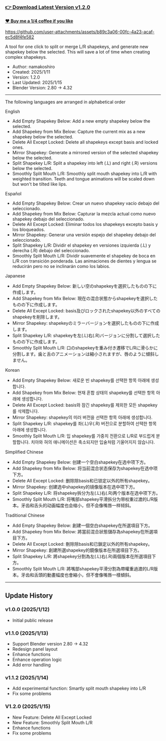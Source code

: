 ### [👉 Download Latest Version v1.2.0](https://github.com/namakoshiro/blender-shapekey-tools/releases/tag/v1.2.0)
#### [❤️ Buy me a 1/4 coffee if you like](https://www.patreon.com/namakoshiro)

https://github.com/user-attachments/assets/b89c3a06-00fc-4a23-acaf-ec5d8f4fe582

A tool for one click to split or merge L/R shapekeys, and generate new shapekey below the selected. This will save a lot of time when creating complex shapekeys.

- Author: namakoshiro
- Created: 2025/1/11
- Version: 1.2.0
- Last Updated: 2025/1/15
- Blender Version: 2.80 → 4.32

---

The following languages are arranged in alphabetical order

English
- Add Empty Shapekey Below: Add a new empty shapekey below the selected.
- Add Shapekey from Mix Below: Capture the current mix as a new shapekey below the selected.
- Delete All Except Locked: Delete all shapekeys except basis and locked ones.
- Mirror Shapekey: Generate a mirrored version of the selected shapekey below the selected.
- Split Shapekey L/R: Split a shapekey into left (.L) and right (.R) versions below the selected.
- Smoothly Split Mouth L/R: Smoothly split mouth shapekey into L/R with weighted transition. Teeth and tongue animations will be scaled down but won't be tilted like lips.

Español
- Add Empty Shapekey Below: Crear un nuevo shapekey vacío debajo del seleccionado.
- Add Shapekey from Mix Below: Capturar la mezcla actual como nuevo shapekey debajo del seleccionado.
- Delete All Except Locked: Eliminar todos los shapekeys excepto basis y los bloqueados.
- Mirror Shapekey: Generar una versión espejo del shapekey debajo del seleccionado.
- Split Shapekey L/R: Dividir el shapekey en versiones izquierda (.L) y derecha (.R) debajo del seleccionado.
- Smoothly Split Mouth L/R: Dividir suavemente el shapekey de boca en L/R con transición ponderada. Las animaciones de dientes y lengua se reducirán pero no se inclinarán como los labios.

Japanese
- Add Empty Shapekey Below: 新しい空のshapekeyを選択したものの下に作成します。
- Add Shapekey from Mix Below: 現在の混合状態からshapekeyを選択したものの下に作成します。
- Delete All Except Locked: basis及びロックされたshapekey以外のすべてのshapekeyを削除します。
- Mirror Shapekey: shapekeyのミラーバージョンを選択したものの下に作成します。
- Split Shapekey L/R: shapekeyを左(.L)右(.R)バージョンに分割して選択したものの下に作成します。
- Smoothly Split Mouth L/R: 口のshapekeyを重み付き遷移でL/Rに滑らかに分割します。歯と舌のアニメーションは縮小されますが、唇のように傾斜しません。

Korean
- Add Empty Shapekey Below: 새로운 빈 shapekey를 선택한 항목 아래에 생성합니다.
- Add Shapekey from Mix Below: 현재 혼합 상태의 shapekey를 선택한 항목 아래에 생성합니다.
- Delete All Except Locked: basis와 잠긴 shapekey를 제외한 모든 shapekey를 삭제합니다.
- Mirror Shapekey: shapekey의 미러 버전을 선택한 항목 아래에 생성합니다.
- Split Shapekey L/R: shapekey를 좌(.L)우(.R) 버전으로 분할하여 선택한 항목 아래에 생성합니다.
- Smoothly Split Mouth L/R: 입 shapekey를 가중치 전환으로 L/R로 부드럽게 분할합니다. 치아와 혀의 애니메이션은 축소되지만 입술처럼 기울어지지 않습니다.

Simplified Chinese
- Add Empty Shapekey Below: 创建一个空白shapekey在选中项下方。
- Add Shapekey from Mix Below: 将当前混合状态保存为shapekey在选中项下方。
- Delete All Except Locked: 删除除basis和已锁定以外的所有shapekey。
- Mirror Shapekey: 创建选中shapekey的镜像版本在选中项下方。
- Split Shapekey L/R: 将shapekey拆分为左(.L)右(.R)两个版本在选中项下方。
- Smoothly Split Mouth L/R: 将嘴部shapekey平滑拆分为带权重过渡的L/R版本。牙齿和舌头的动画幅度也会缩小，但不会像嘴唇一样倾斜。

Traditional Chinese
- Add Empty Shapekey Below: 創建一個空白shapekey在所選項目下方。
- Add Shapekey from Mix Below: 將當前混合狀態儲存為shapekey在所選項目下方。
- Delete All Except Locked: 刪除除basis和已鎖定以外的所有shapekey。
- Mirror Shapekey: 創建所選shapekey的鏡像版本在所選項目下方。
- Split Shapekey L/R: 將shapekey分割為左(.L)右(.R)兩個版本在所選項目下方。
- Smoothly Split Mouth L/R: 將嘴部shapekey平滑分割為帶權重過渡的L/R版本。牙齿和舌頭的動畫幅度也會縮小，但不會像嘴唇一樣傾斜。

---

## Update History

### v1.0.0 (2025/1/12)
- Initial public release

### v1.1.0 (2025/1/13)
- Support Blender version 2.80 → 4.32
- Redesign panel layout
- Enhance functions
- Enhance operation logic
- Add error handling

### v1.1.2 (2025/1/14)
- Add experimental function: Smartly split mouth shapekey into L/R
- Fix some problems

### V1.2.0 (2025/1/15)
- New Feature: Delete All Except Locked
- New Feature: Smoothly Split Mouth L/R
- Enhance functions
- Fix some problems
